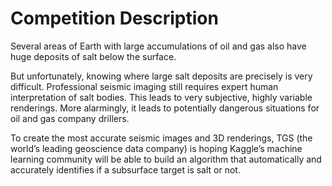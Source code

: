 # Competition Description

Several areas of Earth with large accumulations of oil and gas also have huge deposits of salt below the surface.

But unfortunately, knowing where large salt deposits are precisely is very difficult. Professional seismic imaging still requires expert human interpretation of salt bodies. This leads to very subjective, highly variable renderings. More alarmingly, it leads to potentially dangerous situations for oil and gas company drillers.

To create the most accurate seismic images and 3D renderings, TGS (the world’s leading geoscience data company) is hoping Kaggle’s machine learning community will be able to build an algorithm that automatically and accurately identifies if a subsurface target is salt or not.